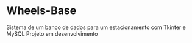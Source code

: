 # Wheels-Base
Sistema de um banco de dados para um estacionamento com Tkinter e MySQL
Projeto em desenvolvimento
